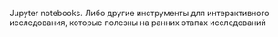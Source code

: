 Jupyter notebooks. Либо другие инструменты для интерактивного исследования, которые полезны на ранних этапах исследований
